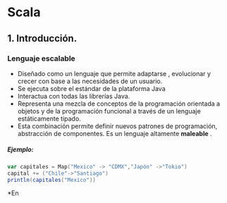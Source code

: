 # Scala
## 1. Introducción.
### Lenguaje escalable
* Diseñado como un lenguaje que permite adaptarse , evolucionar y crecer con base a las necesidades de un usuario.
* Se ejecuta sobre el estándar de la plataforma Java
* Interactua con todas las librerías Java.
* Representa una mezcla de conceptos de la programación orientada a objetos y de la programación funcional a través de un lenguaje estáticamente tipado.
* Esta combinación permite definir nuevos patrones de programación,  abstracción de componentes. Es un lenguaje altamente **maleable** .
##### Ejemplo:
``` scala
var capitales = Map("Mexico" -> "CDMX","Japón" ->"Tokio")
capital += ("Chile"->"Santiago")
println(capitales("Mexico")) 
```
*En 
<!--stackedit_data:
eyJoaXN0b3J5IjpbNTAzNzcyNjE2LDk2NDQ0ODU2NSwtMjUwMz
MzMzk5LC00OTkyMjk5MywtMTM4NTM0NDEwNCwtODUwNTgxOTc4
XX0=
-->